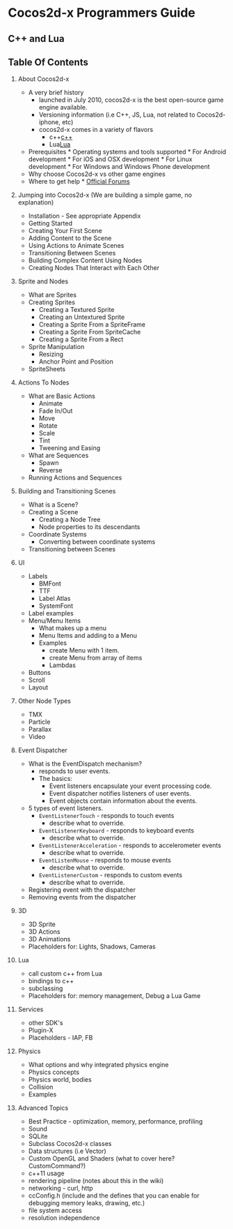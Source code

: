 # Cocos2d-x Programmers Guide
## C++ and Lua

## Table Of Contents

1. About Cocos2d-x
    * A very brief history
        * launched in July 2010, cocos2d-x is the best open-source game engine available. 
        * Versioning information (i.e C++, JS, Lua, not related to Cocos2d-iphone, etc)
         * cocos2d-x comes in a variety of flavors
             * c++[c++](http://www.cocos2d-x.org/products#cocos2dx)
		      * Lua[Lua](http://www.cocos2d-x.org/products#cocos2dx-lua)
    *  Prerequisites
	       * Operating systems and tools supported
	          * For Android development
	          * For iOS and OSX development
	          * For Linux development
	          * For Windows and Windows Phone development 
    * Why choose Cocos2d-x vs other game engines
    * Where to get help
           * [Official Forums](http://http://discuss.cocos2d-x.org)
            
2. Jumping into Cocos2d-x (We are building a simple game, no explanation)
    * Installation - See appropriate Appendix
    * Getting Started    * Creating Your First Scene    * Adding Content to the Scene    * Using Actions to Animate Scenes
    * Transitioning Between Scenes    * Building Complex Content Using Nodes
    * Creating Nodes That Interact with Each Other

3. Sprite and Nodes
    * What are Sprites
    * Creating Sprites     
        * Creating a Textured Sprite
        * Creating an Untextured Sprite
        * Creating a Sprite From a SpriteFrame
        * Creating a Sprite From SpriteCache
        * Creating a Sprite From a Rect
    * Sprite Manipulation
        * Resizing
        * Anchor Point and Position    
    * SpriteSheets
    
4. Actions To Nodes
    * What are Basic Actions
        * Animate
        * Fade In/Out
        * Move
        * Rotate
        * Scale
        * Tint
        * Tweening and Easing
    * What are Sequences
        * Spawn
        * Reverse    
    * Running Actions and Sequences

5. Building and Transitioning Scenes
    * What is a Scene?
    * Creating a Scene
        * Creating a Node Tree
        * Node properties to its descendants
    * Coordinate Systems
        * Converting between coordinate systems
    * Transitioning between Scenes

6. UI
    * Labels
         * BMFont
         * TTF
         * Label Atlas
         * SystemFont
    * Label examples
    * Menu/Menu Items
        * What makes up a menu
        * Menu Items and adding to a Menu
        * Examples
             * create Menu with 1 item.
             * create Menu from array of items
             * Lambdas
    * Buttons
    * Scroll
    * Layout
    
7. Other Node Types
    * TMX
    * Particle
    * Parallax
    * Video
   
8. Event Dispatcher
    * What is the EventDispatch mechanism?
        * responds to user events.
        * The basics:
            * Event listeners encapsulate your event processing code.
            * Event dispatcher notifies listeners of user events.
            * Event objects contain information about the events.
     * 5 types of event listeners.
         * `EventListenerTouch` - responds to touch events
             * describe what to override.
         * `EventListenerKeyboard` - responds to keyboard events
             * describe what to override.
         * `EventListenerAcceleration` - responds to accelerometer events    
             * describe what to override.
         * `EventListenMouse` - responds to mouse events
             * describe what to override.
         * `EventListenerCustom` - responds to custom events   
             * describe what to override.
     * Registering event with the dispatcher
     * Removing events from the dispatcher9. 3D
    * 3D Sprite
    * 3D Actions
    * 3D Animations
    * Placeholders for: Lights, Shadows, Cameras

10. Lua
    * call custom c++ from Lua
    * bindings to c++
    * subclassing
    * Placeholders for: memory management, Debug a Lua Game

11. Services
    * other SDK's
    * Plugin-X
    * Placeholders - IAP, FB
    
12. Physics
    * What options and why integrated physics engine
    * Physics concepts
    * Physics world, bodies
    * Collision
    * Examples

13. Advanced Topics
    * Best Practice - optimization, memory, performance, profiling
    * Sound
    * SQLite
    * Subclass Cocos2d-x classes
    * Data structures (i.e Vector)
    * Custom OpenGL and Shaders (what to cover here? CustomCommand?)
    * c++11 usage
    * rendering pipeline (notes about this in the wiki)
    * networking - curl, http
    * ccConfig.h (include and the defines that you can enable for debugging memory leaks, drawing, etc.)
    * file system access
    * resolution independence
